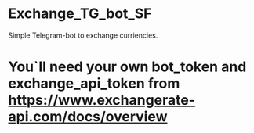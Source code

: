 # Exchange_TG_bot_SF

Simple Telegram-bot to exchange curriencies.
# You`ll need your own bot_token and exchange_api_token from https://www.exchangerate-api.com/docs/overview
